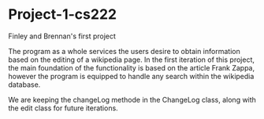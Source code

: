 # Project-1-cs222

Finley and Brennan's first project 

The program as a whole services the users desire to obtain information based on the editing of a wikipedia page. In the first iteration of this project, the main foundation of the functionality is based on the article Frank Zappa, however the program is equipped to handle any search within the wikipedia database. 


We are keeping the changeLog methode in the ChangeLog class, along with the edit class for future iterations.